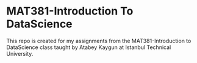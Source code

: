 # MAT381-Introduction To DataScience
This repo is created for my assignments from the MAT381-Introduction to DataScience class taught by Atabey Kaygun at Istanbul Technical University.
